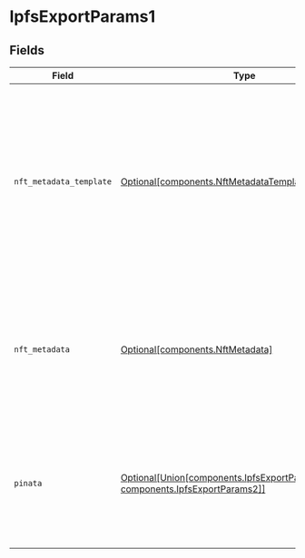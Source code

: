 # IpfsExportParams1


## Fields

| Field                                                                                                                                                      | Type                                                                                                                                                       | Required                                                                                                                                                   | Description                                                                                                                                                | Example                                                                                                                                                    |
| ---------------------------------------------------------------------------------------------------------------------------------------------------------- | ---------------------------------------------------------------------------------------------------------------------------------------------------------- | ---------------------------------------------------------------------------------------------------------------------------------------------------------- | ---------------------------------------------------------------------------------------------------------------------------------------------------------- | ---------------------------------------------------------------------------------------------------------------------------------------------------------- |
| `nft_metadata_template`                                                                                                                                    | [Optional[components.NftMetadataTemplate]](../../models/components/nftmetadatatemplate.md)                                                                 | :heavy_minus_sign:                                                                                                                                         | Name of the NFT metadata template to export. 'player'<br/>will embed the Livepeer Player on the NFT while 'file'<br/>will reference only the immutable MP4 files.<br/> |                                                                                                                                                            |
| `nft_metadata`                                                                                                                                             | [Optional[components.NftMetadata]](../../models/components/nftmetadata.md)                                                                                 | :heavy_minus_sign:                                                                                                                                         | Additional data to add to the NFT metadata exported to<br/>IPFS. Will be deep merged with the default metadata<br/>exported.<br/>                          |                                                                                                                                                            |
| `pinata`                                                                                                                                                   | [Optional[Union[components.IpfsExportParamsSchemas1, components.IpfsExportParams2]]](../../models/components/pinata.md)                                    | :heavy_minus_sign:                                                                                                                                         | Custom credentials for the Piñata service. Must have either<br/>a JWT or an API key and an API secret.<br/>                                                | [object Object]                                                                                                                                            |